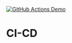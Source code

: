 [![GitHub Actions Demo](https://github.com/KrailoDiana/CI-CD/actions/workflows/first.yml/badge.svg)](https://github.com/KrailoDiana/CI-CD/actions/workflows/first.yml)
# CI-CD
